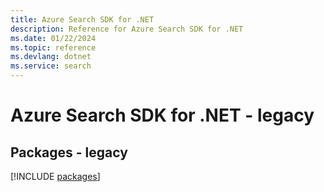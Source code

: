 ```yaml
---
title: Azure Search SDK for .NET
description: Reference for Azure Search SDK for .NET
ms.date: 01/22/2024
ms.topic: reference
ms.devlang: dotnet
ms.service: search
---
```

# Azure Search SDK for .NET - legacy
## Packages - legacy
[!INCLUDE [packages](search-index.md)]